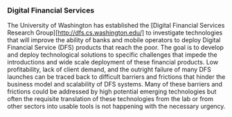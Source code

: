 ### Digital Financial Services

The University of Washington has established the [Digital Financial Services Research Group][http://dfs.cs.washington.edu/] to investigate technologies that will improve the ability of banks and mobile operators to deploy Digital Financial Service (DFS) products that reach the poor. The goal is to develop and deploy technological solutions to specific challenges that impede the introductions and wide scale deployment of these financial products. Low profitability, lack of client demand, and the outright failure of many DFS launches can be traced back to difficult barriers and frictions that hinder the business model and scalability of DFS systems. Many of these barriers and frictions could be addressed by high potential emerging technologies but often the requisite translation of these technologies from the lab or from other sectors into usable tools is not happening with the necessary urgency.